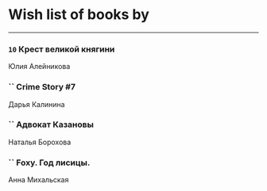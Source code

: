 # Wish list of books by [](https://ok.ru/profile/536771522733)
---

### `10` Крест великой княгини
Юлия Алейникова

### `` Crime Story #7
Дарья Калинина

### `` Адвокат Казановы
Наталья Борохова

### `` Foxy. Год лисицы.
Анна Михальская

